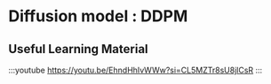 # Diffusion model : DDPM

## Useful Learning Material

:::youtube
https://youtu.be/EhndHhIvWWw?si=CL5MZTr8sU8jlCsR
:::